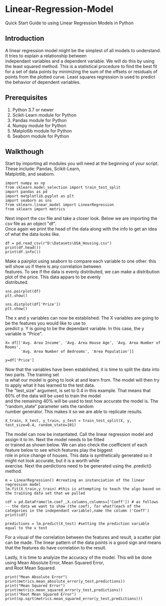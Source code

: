 # Linear-Regression-Model
Quick Start Guide to using Linear Regression Models in Python  
## Introduction  
A linear regression model might be the simplest of all models to understand. It tries to explain a relationship between  
independant variables and a dependent variable. We will do this by using the least squared method. This is a statistical   procedure to find the best fit for a set of data points by minimizing the sum of the offsets or residuals of points from the   plotted curve. Least squares regression is used to predict the behavior of dependent variables.  
 
## Prerequisites
1. Python 3.7 or newer  
2. Scikit-Learn module for Python  
3. Pandas module for Python  
4. Numpy module for Python  
5. Matplotlib module for Python  
6. Seaborn module for Python
  
## Walkthough  
Start by importing all modules you will need at the beginning of your script. These include: Pandas, Scikit-Learn,  
Matplotlib, and seaborn.  
```
import numpy as np
from sklearn.model_selection import train_test_split
import pandas as pd
import matplotlib.pyplot as plt
import seaborn as sns
from sklearn.linear_model import LinearRegression
from sklearn import metrics
```  
Next import the csv file and take a closer look. Below we are importing the csv file as an object "df".  
Once again we print the head of the data along with the info to get an idea of what the data looks like.  

```
df = pd.read_csv(r"D:\Datasets\USA_Housing.csv")
print(df.head())
print(df.info())
```  
Make a pairplot using seaborn to compare each variable to one other. this will show us if there is any correlation between  
features. To see if the data is evenly distributed, we can make a distribution plot of the price. This data appars to be evenly  
distributed.
```
sns.pairplot(df)
plt.show()

sns.distplot(df['Price'])
plt.show()
```  


The x and y variables can now be established. The X variables are going to be the features you would like to use to   
predict y. Y is going to be the dependant variable. In this case, the y variable is "Price".  
```
X= df[['Avg. Area Income', 'Avg. Area House Age', 'Avg. Area Number of Rooms',
       'Avg. Area Number of Bedrooms', 'Area Population']]

y=df['Price']
```  
Now that the variables have been established, it is time to split the data into two parts. The training set  
is what our model is going to look at and learn from. The model will then try to apply what it has learned to the test data.  
The "test_size" argument, is set to 0.4 in this example. That means that 60% of the data will be used to train the model  
and the remaining 40% will be used to test how accurate the model is. The "random_state" parameter sets the random  
number generator. This makes it so we are able to replicate results.  
```
X_train, X_test, y_train, y_test = train_test_split(X, y, test_size=0.4, random_state=101) 
```
The model can now be instantiated. Call the linear regression model and assign it to lm. Next the model needs to be fitted  
or trained as shown below. We can also check the coefficient of each feature below to see which features play the biggest  
role in price change of houses. This data is synthetically generated so it might not look accurate, but it is a worth while  
exercise. Next the perdictions need to be generated using the .predict() method.  
```
m = LinearRegression() #creating an instanciation of the linear regression model
lm.fit(X_train,y_train) #this is attempting to teach the algo based on the training data set that we pulled

cdf = pd.DataFrame(lm.coef_,X.columns,columns=['Coeff']) # as follows -- the data we want to show (the coef), for what?(each of the categories in the independant variable),name the column ('Coeff')
print(cdf)

predictions = lm.predict(X_test) #setting the prediction variable equal to the x test

```
For a visual of the correlation between the features and result, a scatter plat can be made. The linear pattern
of the data points is a good sign and means that the features do have correlation to the result.  

Lastly, it is time to analyize the accuracy of the model. This will be done using Mean Absolute Error, Mean Squared Error,  
and Root Mean Squared.  
```
print("Mean Absolute Error")
print(metrics.mean_absolute_error(y_test,predictions))
print("Mean Squared Error")
print(metrics.mean_squared_error(y_test,predictions))
print("Root Mean Squared Error")
print(np.sqrt(metrics.mean_squared_error(y_test,predictions)))

```




